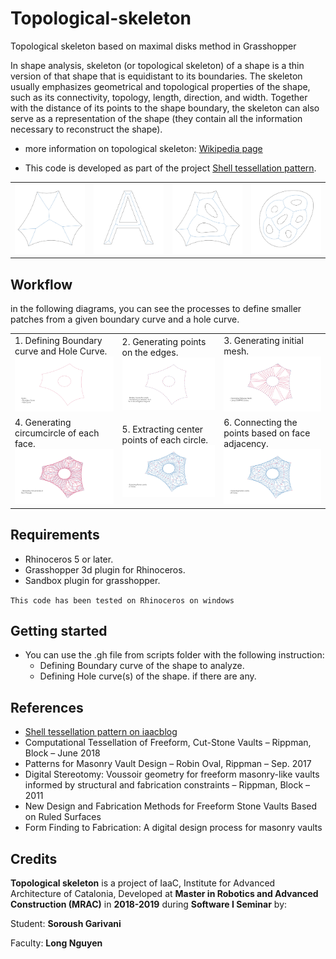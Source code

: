 # Topological-skeleton
Topological skeleton based on maximal disks method in Grasshopper

In shape analysis, skeleton (or topological skeleton) of a shape is a thin version of that shape that is equidistant to its boundaries. The skeleton usually emphasizes geometrical and topological properties of the shape, such as its connectivity, topology, length, direction, and width. Together with the distance of its points to the shape boundary, the skeleton can also serve as a representation of the shape (they contain all the information necessary to reconstruct the shape).

- more information on topological skeleton: [Wikipedia page](https://en.wikipedia.org/wiki/Topological_skeleton)

- This code is developed as part of the project [Shell tessellation pattern](http://www.iaacblog.com/programs/shell-tessellation-patterns/).

|               |                |               |                |
| ------------- | -------------- | ------------- | -------------- |
| ![example](doc/examples/0.jpg) | ![example](doc/examples/2.jpg) |  ![example](doc/examples/1.jpg) | ![example](doc/examples/3.jpg) |

## Workflow
in the following diagrams, you can see the processes to define smaller patches from a given boundary curve and a hole curve.

|               |                |               |
| ------------- | -------------- | ------------- | 
|1. Defining Boundary curve and Hole Curve. ![workflow](doc/workflow/00.jpg) | 2. Generating points on the edges.![workflow](doc/workflow/01.jpg) | 3. Generating initial mesh. ![workflow](doc/workflow/02.jpg) |
|4. Generating circumcircle of each face. ![workflow](doc/workflow/03.jpg) | 5. Extracting center points of each circle.![workflow](doc/workflow/04.jpg) |6. Connecting the points based on face adjacency. ![workflow](doc/workflow/04.jpg) |


## Requirements
* Rhinoceros 5 or later.
* Grasshopper 3d plugin for Rhinoceros.
* Sandbox plugin for grasshopper.

`This code has been tested on Rhinoceros on windows`

## Getting started
- You can use the .gh file from scripts folder with the following instruction:
  - Defining Boundary curve of the shape to analyze.
  - Defining Hole curve(s) of the shape. if there are any.


## References
- [Shell tessellation pattern on iaacblog](http://www.iaacblog.com/programs/shell-tessellation-patterns/)
- Computational Tessellation of Freeform, Cut-Stone Vaults – Rippman, Block – June 2018
- Patterns for Masonry Vault Design – Robin Oval, Rippman – Sep. 2017
- Digital Stereotomy: Voussoir geometry for freeform masonry-like vaults informed by structural and fabrication constraints – Rippman, Block – 2011
- New Design and Fabrication Methods for Freeform Stone Vaults Based on Ruled Surfaces
- Form Finding to Fabrication: A digital design process for masonry vaults


## Credits
__Topological skeleton__ is a project of IaaC, Institute for Advanced Architecture of Catalonia, Developed at __Master in Robotics and Advanced Construction (MRAC)__ in __2018-2019__ during __Software I Seminar__ by:

Student: __Soroush Garivani__

Faculty: __Long Nguyen__
